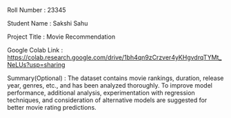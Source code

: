 Roll Number       :    23345 

Student Name      :    Sakshi Sahu 

Project Title     :    Movie Recommendation 

Google Colab Link :    https://colab.research.google.com/drive/1bh4qn9zCrzver4yKHgvdrqTYMt_NeLUs?usp=sharing 

Summary(Optional) :    The dataset contains movie rankings, duration, release year, genres, etc., and has been analyzed thoroughly. To improve model performance, additional analysis, experimentation with regression techniques, and consideration of alternative models are suggested for better movie rating predictions. 
